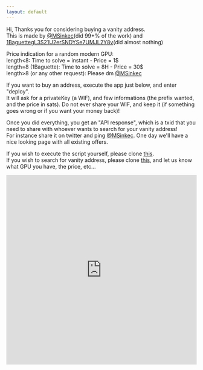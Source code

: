 ```yaml
---
layout: default
---
```


Hi,
Thanks you for considering buying a vanity address.  
This is made by [@MSinkec](https://twitter.com/MSinkec)(did 99+% of the work) and [1BaguettegL3S21U2erSNDYSe7UMJL2Y8v](https://twitter.com/NikamotoS)(did almost nothing)

Price indication for a random modern GPU:  
length<8: Time to solve = instant - Price = 1$  
length=8 (1Baguette): Time to solve = 8H - Price = 30$  
length>8 (or any other request): Please dm [@MSinkec](https://twitter.com/MSinkec)

If you want to buy an address, execute the app just below, and enter "deploy".  
It will ask for a privateKey (a WIF), and few informations (the prefix wanted, and the price in sats).
Do not ever share your WIF, and keep it (if something goes wrong or if you want your money back)!

Once you did everything, you get an "API response", which is a txid that you need to share with whoever wants to search for your vanity address!  
For instance share it on twitter and ping [@MSinkec](https://twitter.com/MSinkec). One day we'll have a nice looking page with all existing offers.

If you wish to execute the script yourself, please clone [this](https://github.com/msinkec/scrypt-vanitysearch).  
If you wish to search for vanity address, please clone [this](https://github.com/msinkec/vanitygen), and let us know what GPU you have, the price, etc...

<iframe frameborder="0" width="100%" height="500px" src="https://replit.com/@frenchfrog42/vanity-address?embed=true"></iframe>
